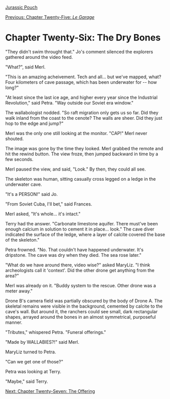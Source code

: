 [Jurassic Pouch](README.md)

[Previous: Chapter Twenty-Five: *Le Garage*](ch25.md) 

# Chapter Twenty-Six: The Dry Bones

"They didn't swim throught that." Jo's comment silenced the explorers gathered around the video feed.

"What?", said Merl.

"This is an amazing acheivement. Tech and all... but we've mapped, what? Four kilometers of cave passage, which has been underwater for -- how long?"

"At least since the last ice age, and higher every year since the Industrial Revolution," said Petra. "Way outside our Soviet era window."

The wallabologist nodded. "So raft migration only gets us so far. Did they walk inland from the coast to the cenote? The walls are sheer. Did they just hop to the edge and jump?"

Merl was the only one still looking at the monitor. "CAP!" Merl never shouted.

The image was gone by the time they looked. Merl grabbed the remote and hit the rewind button. The view froze, then jumped backward in time by a few seconds.

Merl paused the view, and said, "Look." By then, they could all see.

The skeleton was human, sitting casually cross legged on a ledge in the underwater cave. 

"It's a PERSON!" said Jo.

"From Soviet Cuba, I'll bet," said Frances.

Merl asked, "It's whole... it's intact."

Terry had the answer. "Carbonate limestone aquifer. There must've been enough calcium in solution to cement it in place... look." The cave diver indicated the surface of the ledge, where a layer of calcite covered the base of the skeleton."

Petra frowned. "No. That couldn't have happened underwater. It's dripstone. The cave was dry when they died. The sea rose later."

"What do we have around there, video wise?" asked MaryLiz. "I think archeologists call it 'context'. Did the other drone get anything from the area?"

Merl was already on it. "Buddy system to the rescue. Other drone was a meter away."

Drone B's camera field was partially obscured by the body of Drone A. The skeletal remains were visible in the background, cemented by calcite to the cave's wall. But around it, the ranchers could see small, dark rectangular shapes, arrayed around the bones in an almost symmetrical, purposeful manner.

"Tributes," whispered Petra. "Funeral offerings."

"Made by WALLABIES?!" said Merl.

MaryLiz turned to Petra.

"Can we get one of those?"

Petra was looking at Terry.

"Maybe," said Terry.

[Next: Chapter Twenty-Seven: The Offering](ch27.md) 

